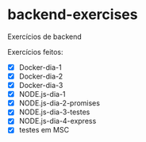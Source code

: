 # backend-exercises
Exercícios de backend

Exercícios feitos:

 - [x] Docker-dia-1
 - [x] Docker-dia-2
 - [x] Docker-dia-3
 - [x] NODE.js-dia-1
 - [x] NODE.js-dia-2-promises
 - [x] NODE.js-dia-3-testes
 - [x] NODE.js-dia-4-express
 - [x] testes em MSC
